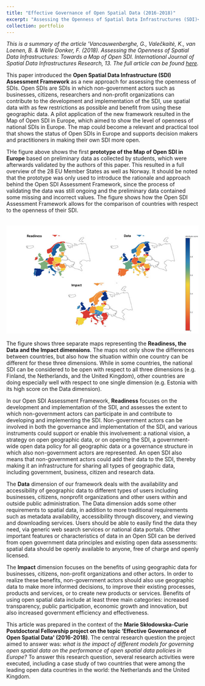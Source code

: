 ```yaml
---
title: "Effective Governance of Open Spatial Data (2016-2018)"
excerpt: "Assessing the Openness of Spatial Data Infrastructures (SDI)<br/><img src='/images/opensdi.jpg'>"
collection: portfolio
---
```


_This is a summary of the article 'Vancauwenberghe, G., Valečkaitė, K., van Loenen, B. & Welle Donker, F. (2018). Assessing the Openness of Spatial Data Infrastructures: Towards a Map of Open SDI. International Journal of Spatial Data Infrastructures Research, 13. The full article can be found [here](https://ijsdir.sadl.kuleuven.be/index.php/ijsdir/article/view/468)._

This paper introduced the **Open Spatial Data Infrastructure (SDI) Assessment Framework** as a new approach for assessing the openness of SDIs. Open SDIs are SDIs in which non-government actors such as businesses, citizens, researchers and non-profit organizations can contribute to the development and implementation of the SDI, use spatial data with as few restrictions as possible and benefit from using these geographic data. A pilot application of the new framework resulted in the Map of Open SDI in Europe, which aimed to show the level of openness of national SDIs in Europe. The map could become a relevant and practical tool that shows the status of Open SDIs in Europe and supports decision makers and practitioners in making their own SDI more open.

THe figure above shows the first **prototype of the Map of Open SDI in Europe** based on  preliminary data as collected by students, which were afterwards validated by the authors of this paper. This resulted in a full overview of the 28 EU Member States as well as Norway. It should be noted that the prototype was only used to introduce the rationale and approach behind the Open SDI Assessment Framework, since the process of validating the data was still ongoing and the preliminary data contained some missing and incorrect values. The figure shows how the Open SDI Assessment Framework allows for the comparison of countries with respect to the openness of their SDI.

<br/><img src='/images/opensdi.jpg'>

The figure shows three separate maps representing the **Readiness, the Data and the Impact dimensions**. The maps not only show the differences between countries, but also how the situation within one country can be different for these three dimensions. While in some countries, the national SDI can be considered to be open with respect to all three dimensions (e.g. Finland, the Netherlands, and the United Kingdom), other countries are doing especially well with respect to one single dimension (e.g. Estonia with its high score on the Data dimension).

In our Open SDI Assessment Framework, **Readiness** focuses on the development and implementation of the SDI, and assesses the extent to which non-government actors can participate in and contribute to developing and implementing the SDI. Non-government actors can be involved in both the governance and implementation of the SDI, and various instruments could support or enable this involvement: a national vision, a strategy on open geographic data, or on opening the SDI, a government-wide open data policy for all geographic data or a governance structure in which also non-government actors are represented. An open SDI also means that non-government actors could add their data to the SDI, thereby making it an infrastructure for sharing all types of geographic data, including government, business, citizen and research data.

The **Data** dimension of our framework deals with the availability and accessibility of geographic data to different types of users including businesses, citizens, nonprofit organizations and other users within and outside public administration.  The Data dimension adds some other requirements to spatial data, in addition to more traditional requirements such as metadata availability, accessibility through discovery, and viewing and downloading services. Users should be able to easily find the data they need, via generic web search services or national data portals. Other important features or characteristics of data in an Open SDI can be derived from open government data principles and existing open data assessments: spatial data should be openly available to anyone, free of charge and openly licensed.

The **Impact** dimension focuses on the benefits of using geographic data for businesses, citizens, non-profit organizations and other actors. In order to realize these benefits, non-government actors should also use geographic data to make more informed decisions, to improve their existing processes, products and services, or to create new products or services. Benefits of using open spatial data include at least three main categories: increased transparency, public participation, economic growth and innovation, but also increased government efficiency and effectiveness.

This article was prepared in the context of the **Marie Skłodowska-Curie Postdoctoral Fellowship project on the topic ‘Effective Governance of Open Spatial Data' (2016-2018)**. The central research question the project aimed to answer was: _what is the impact of different models for governing open spatial data on the performance of open spatial data policies in Europe?_ To answer this research question, several research activities were executed, including a case study of two countries that were among the leading open data countries in the world: the Netherlands and the United Kingdom. 


